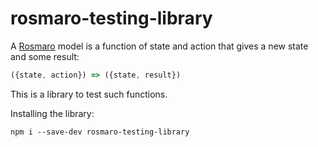 # rosmaro-testing-library

A [Rosmaro](https://rosmaro.js.org) model is a function of state and action that gives a new state and some result:
```javascript
({state, action}) => ({state, result})
```

This is a library to test such functions.

Installing the library:
```
npm i --save-dev rosmaro-testing-library
```

